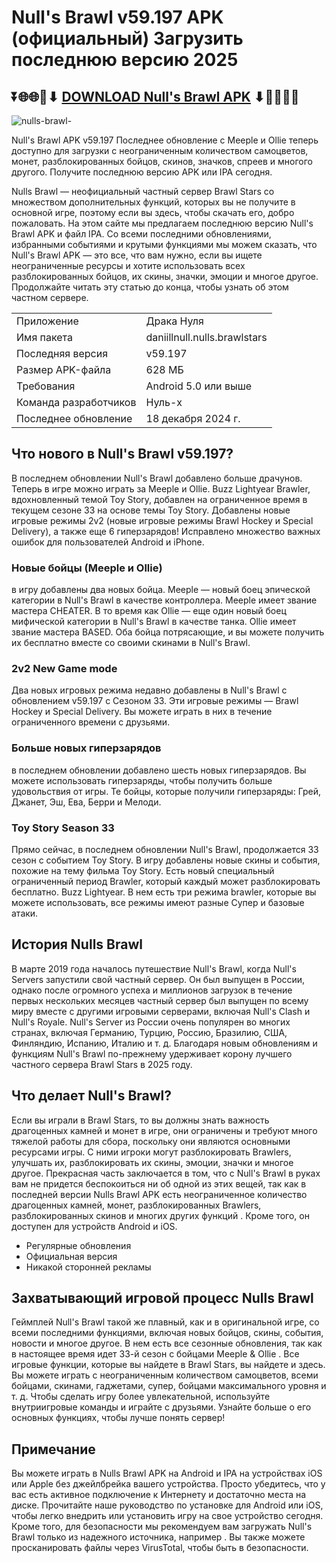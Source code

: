 # Null's Brawl v59.197 APK (официальный) Загрузить последнюю версию 2025

## ⏬🌐🌐📌⬇ [DOWNLOAD Null's Brawl APK](https://newsloopy.com/nuls-brawl-apk/) ⬇📌🌐🌐⏬

![nulls-brawl-](https://github.com/user-attachments/assets/875be915-5430-41aa-b9f7-52317bae4e46)

Null's Brawl APK v59.197 Последнее обновление с Meeple и Ollie теперь доступно для загрузки с неограниченным количеством самоцветов, монет, разблокированных бойцов, скинов, значков, спреев и многого другого. Получите последнюю версию APK или IPA сегодня.

Nulls Brawl — неофициальный частный сервер  Brawl Stars  со множеством дополнительных функций, которых вы не получите в основной игре, поэтому если вы здесь, чтобы скачать его, добро пожаловать. На этом сайте мы предлагаем последнюю версию Null's Brawl APK и файл IPA. Со всеми последними обновлениями, избранными событиями и крутыми функциями мы можем сказать, что Null's Brawl APK — это все, что вам нужно, если вы ищете неограниченные ресурсы и хотите использовать всех разблокированных бойцов, их скины, значки, эмоции и многое другое. Продолжайте читать эту статью до конца, чтобы узнать об этом частном сервере. 

<table class="has-fixed-layout">
<tbody>
<tr>
<td>Приложение</td>
<td>Драка Нуля</td>
</tr>
<tr>
<td>Имя пакета</td>
<td>daniillnull.nulls.brawlstars</td>
</tr>
<tr>
<td>Последняя версия</td>
<td>v59.197</td>
</tr>
<tr>
<td>Размер APK-файла</td>
<td>628 МБ</td>
</tr>
<tr>
<td>Требования</td>
<td>Android 5.0 или выше</td>
</tr>
<tr>
<td>Команда разработчиков</td>
<td>Нуль-х</td>
</tr>
<tr>
<td>Последнее обновление</td>
<td>18 декабря 2024 г.</td>
</tr>
</tbody>
</table>

## Что нового в Null's Brawl v59.197?

В последнем обновлении Null's Brawl добавлено больше драчунов. Теперь в игре можно играть за Meeple и Ollie. Buzz Lightyear Brawler, вдохновленный темой Toy Story, добавлен на ограниченное время в текущем сезоне 33 на основе темы Toy Story. Добавлены новые игровые режимы 2v2 (новые игровые режимы Brawl Hockey и Special Delivery), а также еще 6 гиперзарядов! Исправлено множество важных ошибок для пользователей Android и iPhone.

### Новые бойцы (Meeple и Ollie)

в игру добавлены два новых бойца. Meeple — новый боец ​​эпической категории в Null's Brawl в качестве контроллера. Meeple имеет звание мастера CHEATER. В то время как Ollie — еще один новый боец ​​мифической категории в Null's Brawl в качестве танка. Ollie имеет звание мастера BASED. Оба бойца потрясающие, и вы можете получить их бесплатно вместе со своими скинами в Null's Brawl.

### 2v2 New Game mode

Два новых игровых режима недавно добавлены в Null's Brawl с обновлением v59.197 с Сезоном 33. Эти игровые режимы — Brawl Hockey и Special Delivery. Вы можете играть в них в течение ограниченного времени с друзьями.

### Больше новых гиперзарядов

в последнем обновлении добавлено шесть новых гиперзарядов. Вы можете использовать гиперзаряды, чтобы получить больше удовольствия от игры. Те бойцы, которые получили гиперзаряды: Грей, Джанет, Эш, Ева, Берри и Мелоди.

### Toy Story Season 33

Прямо сейчас, в последнем обновлении Null's Brawl, продолжается 33 сезон с событием Toy Story. В игру добавлены новые скины и события, похожие на тему фильма Toy Story. Есть новый специальный ограниченный период Brawler, который каждый может разблокировать бесплатно. Buzz Lightyear. В нем есть три режима brawler, которые вы можете использовать, все режимы имеют разные Супер и базовые атаки.

## История Nulls Brawl

В марте 2019 года началось путешествие Null's Brawl, когда Null's Servers запустили свой частный сервер. Он был выпущен в России, однако после огромного успеха и миллионов загрузок в течение первых нескольких месяцев частный сервер был выпущен по всему миру вместе с другими игровыми серверами, включая Null's Clash и Null's Royale. Null's Server из России очень популярен во многих странах, включая Германию, Турцию, Россию, Бразилию, США, Финляндию, Испанию, Италию и т. д. Благодаря новым обновлениям и функциям Null's Brawl по-прежнему удерживает корону лучшего частного сервера Brawl Stars в 2025 году.

## Что делает Null's Brawl?

Если вы играли в Brawl Stars, то вы должны знать важность драгоценных камней и монет в игре, они ограничены и требуют много тяжелой работы для сбора, поскольку они являются основными ресурсами игры. С ними игроки могут разблокировать Brawlers, улучшать их, разблокировать их скины, эмоции, значки и многое другое. Прекрасная часть заключается в том, что с Null's Brawl в руках вам не придется беспокоиться ни об одной из этих вещей, так как в последней версии Nulls Brawl APK есть неограниченное количество драгоценных камней, монет, разблокированных Brawlers, разблокированных скинов и многих других функций . Кроме того, он доступен для устройств Android и iOS.
<ul>
<li>Регулярные обновления</li>
<li>Официальная версия</li>
<li>Никакой сторонней рекламы</li>
</ul>

## Захватывающий игровой процесс Nulls Brawl

Геймплей Null's Brawl такой же плавный, как и в оригинальной игре, со всеми последними функциями, включая новых бойцов, скины, события, новости и многое другое. В нем есть все сезонные обновления, так как в настоящее время идет 33-й сезон с бойцами Meeple & Ollie . Все игровые функции, которые вы найдете в Brawl Stars, вы найдете и здесь. Вы можете играть с неограниченным количеством самоцветов, всеми бойцами, скинами, гаджетами, супер, бойцами максимального уровня и т. д. Чтобы сделать игру более увлекательной, используйте внутриигровые команды и играйте с друзьями. Узнайте больше о его основных функциях, чтобы лучше понять сервер!

## Примечание

Вы можете играть в Nulls Brawl APK на Android и IPA на устройствах iOS или Apple без джейлбрейка вашего устройства. Просто убедитесь, что у вас есть активное подключение к Интернету и достаточно места на диске. Прочитайте наше руководство по установке для Android или iOS, чтобы легко внедрить или установить игру на свое устройство сегодня. Кроме того, для безопасности мы рекомендуем вам загружать Null's Brawl только из надежного источника, например . Вы также можете просканировать файлы через VirusTotal, чтобы быть в безопасности.

